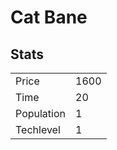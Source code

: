 # Cat Bane

## Stats

<table>
    <tr>
        <td>Price</td>
        <td>1600</td>
    </tr>
    <tr>
        <td>Time</td>
        <td>20</td>
    </tr>
    <tr>
        <td>Population</td>
        <td>1</td>
    </tr>
    <tr>
        <td>Techlevel</td>
        <td>1</td>
    </tr>
</table>
